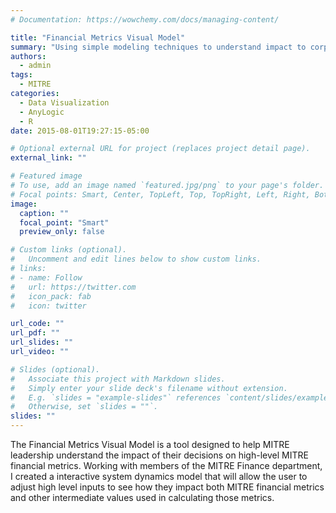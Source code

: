 ```yaml
---
# Documentation: https://wowchemy.com/docs/managing-content/

title: "Financial Metrics Visual Model"
summary: "Using simple modeling techniques to understand impact to corporate finances"
authors: 
  - admin
tags: 
  - MITRE
categories: 
  - Data Visualization
  - AnyLogic
  - R
date: 2015-08-01T19:27:15-05:00

# Optional external URL for project (replaces project detail page).
external_link: ""

# Featured image
# To use, add an image named `featured.jpg/png` to your page's folder.
# Focal points: Smart, Center, TopLeft, Top, TopRight, Left, Right, BottomLeft, Bottom, BottomRight.
image:
  caption: ""
  focal_point: "Smart"
  preview_only: false

# Custom links (optional).
#   Uncomment and edit lines below to show custom links.
# links:
# - name: Follow
#   url: https://twitter.com
#   icon_pack: fab
#   icon: twitter

url_code: ""
url_pdf: ""
url_slides: ""
url_video: ""

# Slides (optional).
#   Associate this project with Markdown slides.
#   Simply enter your slide deck's filename without extension.
#   E.g. `slides = "example-slides"` references `content/slides/example-slides.md`.
#   Otherwise, set `slides = ""`.
slides: ""
---
```


The Financial Metrics Visual Model is a tool designed to help MITRE leadership understand the impact of their decisions on high-level MITRE financial metrics. Working with members of the MITRE Finance department, I created a interactive system dynamics model that will allow the user to adjust high level inputs to see how they impact both MITRE financial metrics and other intermediate values used in calculating those metrics.